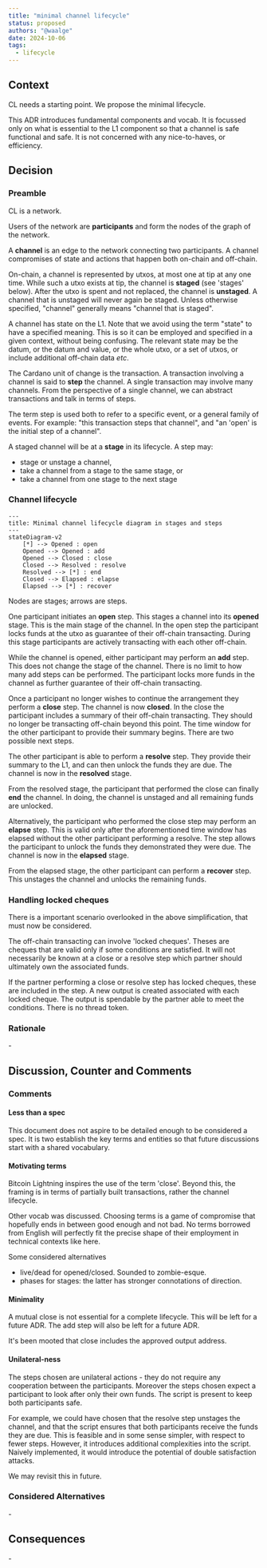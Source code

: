 ```yaml
---
title: "minimal channel lifecycle"
status: proposed
authors: "@waalge"
date: 2024-10-06
tags:
  - lifecycle
---
```


## Context

CL needs a starting point. We propose the minimal lifecycle.

This ADR introduces fundamental components and vocab. It is focussed only on
what is essential to the L1 component so that a channel is safe functional and
safe. It is not concerned with any nice-to-haves, or efficiency.

## Decision

### Preamble

CL is a network.

Users of the network are **participants** and form the nodes of the graph of the
network.

A **channel** is an edge to the network connecting two participants. A channel
compromises of state and actions that happen both on-chain and off-chain.

On-chain, a channel is represented by utxos, at most one at tip at any one time.
While such a utxo exists at tip, the channel is **staged** (see 'stages' below).
After the utxo is spent and not replaced, the channel is **unstaged**. A channel
that is unstaged will never again be staged. Unless otherwise specified,
"channel" generally means "channel that is staged".

A channel has state on the L1. Note that we avoid using the term "state" to have
a specified meaning. This is so it can be employed and specified in a given
context, without being confusing. The relevant state may be the datum, or the
datum and value, or the whole utxo, or a set of utxos, or include additional
off-chain data _etc_.

The Cardano unit of change is the transaction. A transaction involving a channel
is said to **step** the channel. A single transaction may involve many channels.
From the perspective of a single channel, we can abstract transactions and talk
in terms of steps.

The term step is used both to refer to a specific event, or a general family of
events. For example: "this transaction steps that channel", and "an 'open' is
the initial step of a channel".

A staged channel will be at a **stage** in its lifecycle. A step may:

- stage or unstage a channel,
- take a channel from a stage to the same stage, or
- take a channel from one stage to the next stage

### Channel lifecycle

```mermaid
---
title: Minimal channel lifecycle diagram in stages and steps
---
stateDiagram-v2
    [*] --> Opened : open
    Opened --> Opened : add
    Opened --> Closed : close
    Closed --> Resolved : resolve
    Resolved --> [*] : end
    Closed --> Elapsed : elapse
    Elapsed --> [*] : recover
```

Nodes are stages; arrows are steps.

One participant initiates an **open** step. This stages a channel into its
**opened** stage. This is the main stage of the channel. In the open step the
participant locks funds at the utxo as guarantee of their off-chain transacting.
During this stage participants are actively transacting with each other
off-chain.

While the channel is opened, either participant may perform an **add** step.
This does not change the stage of the channel. There is no limit to how many add
steps can be performed. The participant locks more funds in the channel as
further guarantee of their off-chain transacting.

Once a participant no longer wishes to continue the arrangement they perform a
**close** step. The channel is now **closed**. In the close the participant
includes a summary of their off-chain transacting. They should no longer be
transacting off-chain beyond this point. The time window for the other
participant to provide their summary begins. There are two possible next steps.

The other participant is able to perform a **resolve** step. They provide their
summary to the L1, and can then unlock the funds they are due. The channel is
now in the **resolved** stage.

From the resolved stage, the participant that performed the close can finally
**end** the channel. In doing, the channel is unstaged and all remaining funds
are unlocked.

Alternatively, the participant who performed the close step may perform an
**elapse** step. This is valid only after the aforementioned time window has
elapsed without the other participant performing a resolve. The step allows the
participant to unlock the funds they demonstrated they were due. The channel is
now in the **elapsed** stage.

From the elapsed stage, the other participant can perform a **recover** step.
This unstages the channel and unlocks the remaining funds.

### Handling locked cheques

There is a important scenario overlooked in the above simplification, that must
now be considered.

The off-chain transacting can involve 'locked cheques'. Theses are cheques that
are valid only if some conditions are satisfied. It will not necessarily be
known at a close or a resolve step which partner should ultimately own the
associated funds.

If the partner performing a close or resolve step has locked cheques, these are
included in the step. A new output is created associated with each locked
cheque. The output is spendable by the partner able to meet the conditions.
There is no thread token.

### Rationale

\-

## Discussion, Counter and Comments

### Comments

#### Less than a spec

This document does not aspire to be detailed enough to be considered a spec. It
is two establish the key terms and entities so that future discussions start
with a shared vocabulary.

#### Motivating terms

Bitcoin Lightning inspires the use of the term 'close'. Beyond this, the framing
is in terms of partially built transactions, rather the channel lifecycle.

Other vocab was discussed. Choosing terms is a game of compromise that hopefully
ends in between good enough and not bad. No terms borrowed from English will
perfectly fit the precise shape of their employment in technical contexts like
here.

Some considered alternatives

- live/dead for opened/closed. Sounded to zombie-esque.
- phases for stages: the latter has stronger connotations of direction.

#### Minimality

A mutual close is not essential for a complete lifecycle. This will be left for
a future ADR. The add step will also be left for a future ADR.

It's been mooted that close includes the approved output address.

#### Unilateral-ness

The steps chosen are unilateral actions - they do not require any cooperation
between the participants. Moreover the steps chosen expect a participant to look
after only their own funds. The script is present to keep both participants
safe.

For example, we could have chosen that the resolve step unstages the channel,
and that the script ensures that both participants receive the funds they are
due. This is feasible and in some sense simpler, with respect to fewer steps.
However, it introduces additional complexities into the script. Naively
implemented, it would introduce the potential of double satisfaction attacks.

We may revisit this in future.

### Considered Alternatives

\-

## Consequences

\-
